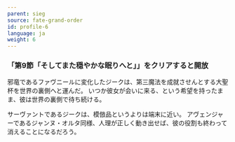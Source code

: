 ```yaml
---
parent: sieg
source: fate-grand-order
id: profile-6
language: ja
weight: 6
---
```


### 「第9節「そしてまた穏やかな眠りへと」」をクリアすると開放

邪竜であるファヴニールに変化したジークは、第三魔法を成就させんとする大聖杯を世界の裏側へと運んだ。
いつか彼女が会いに来る、という希望を持ったまま、彼は世界の裏側で待ち続ける。

サーヴァントであるジークは、模倣品というよりは端末に近い。
アヴェンジャーであるジャンヌ・オルタ同様、人理が正しく動き出せば、彼の役割も終わって消えることになるだろう。
